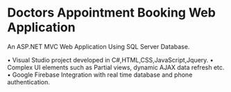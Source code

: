 # Doctors Appointment Booking Web Application
An ASP.NET MVC Web Application Using SQL Server Database. 

• Visual Studio project developed in C#,HTML,CSS,JavaScript,Jquery.
• Complex UI elements such as Partial views, dynamic AJAX data refresh etc.
• Google Firebase Integration with real time database and phone authentication.
